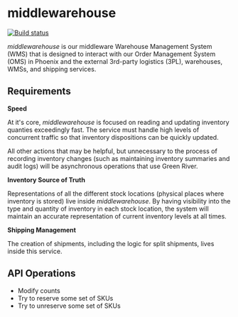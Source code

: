 # middlewarehouse

[![Build status](https://badge.buildkite.com/61c654c7c30f5eea660f51f2eaf2c71b54e18974480b5f8b74.svg)](https://buildkite.com/foxcommerce/middlewarehouse)

_middlewarehouse_ is our middleware Warehouse Management System (WMS) that is
designed to interact with our Order Management System (OMS) in Phoenix and
the external 3rd-party logistics (3PL), warehouses, WMSs, and shipping
services.

## Requirements

**Speed**

At it's core, _middlewarehouse_ is focused on reading and updating inventory
quanties exceedingly fast. The service must handle high levels of concurrent
traffic so that inventory dispositions can be quickly updated.

All other actions that may be helpful, but unnecessary to the process of
recording inventory changes (such as maintaining inventory summaries and audit
logs) will be asynchronous operations that use Green River.

**Inventory Source of Truth**

Representations of all the different stock locations (physical places where
inventory is stored) live inside _middlewarehouse_. By having visibility into
the type and quantity of inventory in each stock location, the system will
maintain an accurate representation of current inventory levels at all times.

**Shipping Management**

The creation of shipments, including the logic for split shipments, lives
inside this service.

## API Operations

- Modify counts
- Try to reserve some set of SKUs
- Try to unreserve some set of SKUs

